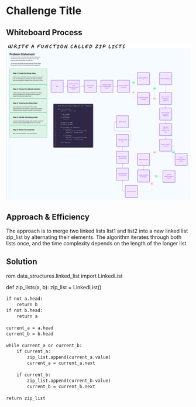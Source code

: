 # Challenge Title

## Whiteboard Process

![WhiteBoard](WhiteBoard08.png)

## Approach & Efficiency

The approach is to merge two linked lists list1 and list2 into a new linked list zip_list by alternating their elements. The algorithm iterates through both lists once, and the time complexity depends on the length of the longer list

## Solution

rom data_structures.linked_list import LinkedList

def zip_lists(a, b):
    zip_list = LinkedList()

    if not a.head:
        return b
    if not b.head:
        return a

    current_a = a.head
    current_b = b.head

    while current_a or current_b:
        if current_a:
            zip_list.append(current_a.value)
            current_a = current_a.next

        if current_b:
            zip_list.append(current_b.value)
            current_b = current_b.next

    return zip_list


